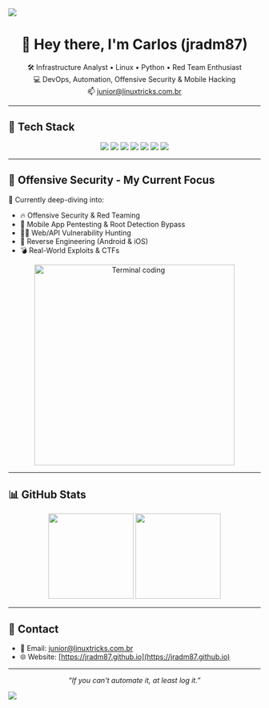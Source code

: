 <img src="https://capsule-render.vercel.app/api?type=waving&color=gradient&height=200&section=header&text=Welcome%20to%20jradm87's%20GitHub!&fontSize=35&animation=fadeIn&fontAlignY=40" />

<h1 align="center">👋 Hey there, I'm Carlos (jradm87)</h1>
<p align="center">
  🛠️ Infrastructure Analyst • Linux • Python • Red Team Enthusiast <br>
  💻 DevOps, Automation, Offensive Security & Mobile Hacking <br>
  📫 <a href="mailto:junior@linuxtricks.com.br">junior@linuxtricks.com.br</a>
</p>

---

## 🔧 Tech Stack

<p align="center">
  <img src="https://img.shields.io/badge/Linux-black?style=for-the-badge&logo=linux" />
  <img src="https://img.shields.io/badge/Shell-121011?style=for-the-badge&logo=gnu-bash" />
  <img src="https://img.shields.io/badge/Python-3670A0?style=for-the-badge&logo=python" />
  <img src="https://img.shields.io/badge/Terraform-844FBA?style=for-the-badge&logo=terraform" />
  <img src="https://img.shields.io/badge/Ansible-000000?style=for-the-badge&logo=ansible" />
  <img src="https://img.shields.io/badge/Docker-2496ED?style=for-the-badge&logo=docker" />
  <img src="https://img.shields.io/badge/Proxmox-E57000?style=for-the-badge&logo=proxmox" />
</p>

---

## 🎯 Offensive Security - My Current Focus

🚩 Currently deep-diving into:

- 🔥 Offensive Security & Red Teaming  
- 📱 Mobile App Pentesting & Root Detection Bypass  
- 🕵️‍♂️ Web/API Vulnerability Hunting  
- 🧠 Reverse Engineering (Android & iOS)  
- 💣 Real-World Exploits & CTFs  

<p align="center">
  <img src="[https://raw.githubusercontent.com/rajput2107/rajput2107/main/Assets/Developer.gif](https://user-images.githubusercontent.com/121322/32070715-163a1c94-ba42-11e7-80bb-41fbf10fc634.gif)" width="400" alt="Terminal coding" />
</p>




---

## 📊 GitHub Stats

<p align="center">
  <img height="170" src="https://github-readme-stats.vercel.app/api?username=jradm87&show_icons=true&theme=radical&hide_border=true" />
  <img height="170" src="https://github-readme-stats.vercel.app/api/top-langs/?username=jradm87&layout=compact&theme=radical&hide_border=true" />
</p>

---

## 🔗 Contact

- 📧 Email: [junior@linuxtricks.com.br](mailto:junior@linuxtricks.com.br)  
- 🌐 Website: [https://jradm87.github.io](https://jradm87.github.io)

---

<p align="center"><i>“If you can't automate it, at least log it.”</i></p>

<img src="https://capsule-render.vercel.app/api?type=waving&color=gradient&height=100&section=footer"/>

